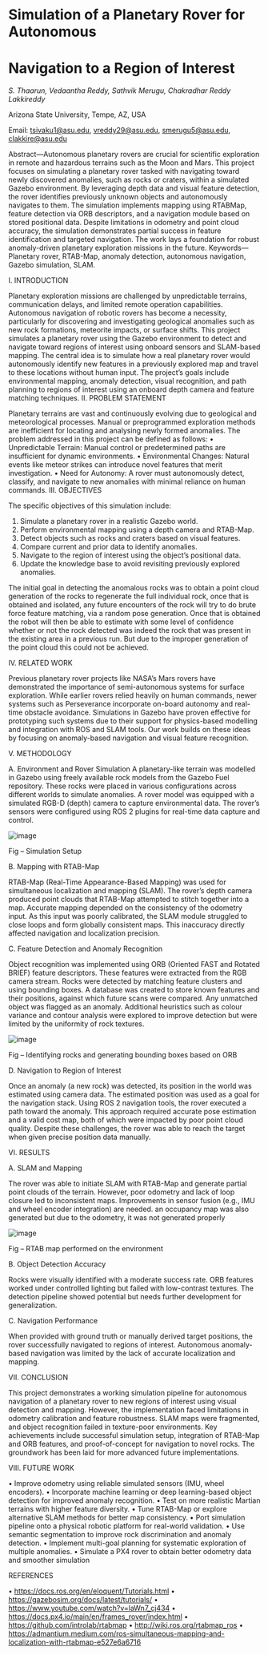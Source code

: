 # **Simulation of a Planetary Rover for Autonomous**
# **Navigation to a Region of Interest**

*S. Thaarun, Vedaantha Reddy, Sathvik Merugu, Chakradhar Reddy Lakkireddy*

Arizona State University, Tempe, AZ, USA

Email: tsivaku1@asu.edu, vreddy29@asu.edu, smerugu5@asu.edu, clakkire@asu.edu



 
Abstract—Autonomous planetary rovers are crucial for scientific exploration in remote and hazardous terrains such as the Moon and Mars. This project focuses on simulating a planetary rover tasked with navigating toward newly discovered anomalies, such as rocks or craters, within a simulated Gazebo environment. By leveraging depth data and visual feature detection, the rover identifies previously unknown objects and autonomously navigates to them. The simulation implements mapping using RTABMap, feature detection via ORB descriptors, and a navigation module based on stored positional data. Despite limitations in odometry and point cloud accuracy, the simulation demonstrates partial success in feature identification and targeted navigation. The work lays a foundation for robust anomaly-driven planetary exploration missions in the future.
Keywords—Planetary rover, RTAB-Map, anomaly detection, autonomous navigation, Gazebo simulation, SLAM.

I. INTRODUCTION

Planetary exploration missions are challenged by unpredictable terrains, communication delays, and limited remote operation capabilities. Autonomous navigation of robotic rovers has become a necessity, particularly for discovering and investigating geological anomalies such as new rock formations, meteorite impacts, or surface shifts. This project simulates a planetary rover using the Gazebo environment to detect and navigate toward regions of interest using onboard sensors and SLAM-based mapping.
The central idea is to simulate how a real planetary rover would autonomously identify new features in a previously explored map and travel to these locations without human input. The project’s goals include environmental mapping, anomaly detection, visual recognition, and path planning to regions of interest using an onboard depth camera and feature matching techniques.
II. PROBLEM STATEMENT

Planetary terrains are vast and continuously evolving due to geological and meteorological processes. Manual or preprogrammed exploration methods are inefficient for locating and analysing newly formed anomalies. The problem addressed in this project can be defined as follows:
•	Unpredictable Terrain: Manual control or predetermined paths are insufficient for dynamic environments.
•	Environmental Changes: Natural events like meteor strikes can introduce novel features that merit investigation.
•	Need for Autonomy: A rover must autonomously detect, classify, and navigate to new anomalies with minimal reliance on human commands.
III. OBJECTIVES

The specific objectives of this simulation include:
1)	Simulate a planetary rover in a realistic Gazebo world.
2)	Perform environmental mapping using a depth camera and RTAB-Map.
3)	Detect objects such as rocks and craters based on visual features.
4)	Compare current and prior data to identify anomalies.
5)	Navigate to the region of interest using the object’s positional data.
6)	Update the knowledge base to avoid revisiting previously explored anomalies.

The initial goal in detecting the anomalous rocks was to obtain a point cloud generation of the rocks to regenerate the full individual rock, once that is obtained and isolated, any future encounters of the rock will try to do brute force feature matching, via a random pose generation. Once that is obtained the robot will then be able to estimate with some level of confidence whether or not the rock detected was indeed the rock that was present in the existing area in a previous run. But due to the improper generation of the point cloud this could not be achieved.

IV. RELATED WORK

Previous planetary rover projects like NASA’s Mars rovers have demonstrated the importance of semi-autonomous systems for surface exploration. While earlier rovers relied heavily on human commands, newer systems such as Perseverance incorporate on-board autonomy and real-time obstacle avoidance. Simulations in Gazebo have proven effective for prototyping such systems due to their support for physics-based modelling and integration with ROS and SLAM tools. Our work builds on these ideas by focusing on anomaly-based navigation and visual feature recognition.

V. METHODOLOGY

A. Environment and Rover Simulation
A planetary-like terrain was modelled in Gazebo using freely available rock models from the Gazebo Fuel repository. These rocks were placed in various configurations across different worlds to simulate anomalies. A rover model was equipped with a simulated RGB-D (depth) camera to capture environmental data. The rover’s sensors were configured using ROS 2 plugins for real-time data capture and control.


![image](https://github.com/user-attachments/assets/82c67770-fcbd-4fbd-a005-d147203504ff)

 
Fig – Simulation Setup




B. Mapping with RTAB-Map

RTAB-Map (Real-Time Appearance-Based Mapping) was used for simultaneous localization and mapping (SLAM). The rover’s depth camera produced point clouds that RTAB-Map attempted to stitch together into a map. Accurate mapping depended on the consistency of the odometry input. As this input was poorly calibrated, the SLAM module struggled to close loops and form globally consistent maps. This inaccuracy directly affected navigation and localization precision.

C. Feature Detection and Anomaly Recognition

Object recognition was implemented using ORB (Oriented FAST and Rotated BRIEF) feature descriptors. These features were extracted from the RGB camera stream. Rocks were detected by matching feature clusters and using bounding boxes. A database was created to store known features and their positions, against which future scans were compared. Any unmatched object was flagged as an anomaly. Additional heuristics such as colour variance and contour analysis were explored to improve detection but were limited by the uniformity of rock textures.

 ![image](https://github.com/user-attachments/assets/cef76ec8-17fe-4974-8cf5-5f33e5fd756f)

Fig – Identifying rocks and generating bounding boxes based on ORB  

D. Navigation to Region of Interest

Once an anomaly (a new rock) was detected, its position in the world was estimated using camera data. The estimated position was used as a goal for the navigation stack. Using ROS 2 navigation tools, the rover executed a path toward the anomaly. This approach required accurate pose estimation and a valid cost map, both of which were impacted by poor point cloud quality. Despite these challenges, the rover was able to reach the target when given precise position data manually.

VI. RESULTS

A. SLAM and Mapping

The rover was able to initiate SLAM with RTAB-Map and generate partial point clouds of the terrain. However, poor odometry and lack of loop closure led to inconsistent maps. Improvements in sensor fusion (e.g., IMU and wheel encoder integration) are needed. an occupancy map was also generated but due to the odometry, it was not generated properly

  ![image](https://github.com/user-attachments/assets/062840fb-9a41-447c-9c1a-5fbefa47728a)

Fig – RTAB map performed on the environment

B. Object Detection Accuracy

Rocks were visually identified with a moderate success rate. ORB features worked under controlled lighting but failed with low-contrast textures. The detection pipeline showed potential but needs further development for generalization.

C. Navigation Performance

When provided with ground truth or manually derived target positions, the rover successfully navigated to regions of interest. Autonomous anomaly-based navigation was limited by the lack of accurate localization and mapping.

VII. CONCLUSION

This project demonstrates a working simulation pipeline for autonomous navigation of a planetary rover to new regions of interest using visual detection and mapping. However, the implementation faced limitations in odometry calibration and feature robustness. SLAM maps were fragmented, and object recognition failed in texture-poor environments.
Key achievements include successful simulation setup, integration of RTAB-Map and ORB features, and proof-of-concept for navigation to novel rocks. The groundwork has been laid for more advanced future implementations.

VIII. FUTURE WORK

•	Improve odometry using reliable simulated sensors (IMU, wheel encoders).
•	Incorporate machine learning or deep learning-based object detection for improved anomaly recognition.
•	Test on more realistic Martian terrains with higher feature diversity.
•	Tune RTAB-Map or explore alternative SLAM methods for better map consistency.
•	Port simulation pipeline onto a physical robotic platform for real-world validation.
•	Use semantic segmentation to improve rock discrimination and anomaly detection.
•	Implement multi-goal planning for systematic exploration of multiple anomalies.
•	Simulate a PX4 rover to obtain better odometry data and smoother simulation 




REFERENCES

•	https://docs.ros.org/en/eloquent/Tutorials.html
•	https://gazebosim.org/docs/latest/tutorials/
•	https://www.youtube.com/watch?v=laWn7_cj434
•	https://docs.px4.io/main/en/frames_rover/index.html
•	https://github.com/introlab/rtabmap
•	http://wiki.ros.org/rtabmap_ros
•	https://admantium.medium.com/ros-simultaneous-mapping-and-localization-with-rtabmap-e527e6a6716

